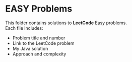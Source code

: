 # EASY Problems

This folder contains solutions to **LeetCode** Easy problems.  
Each file includes:
- Problem title and number
- Link to the LeetCode problem
- My Java solution
- Approach and complexity
